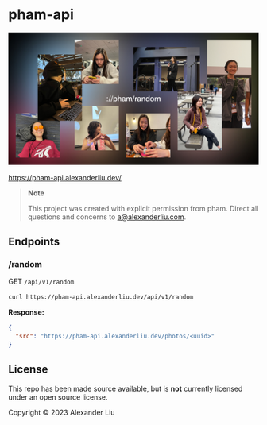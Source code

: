 # pham-api

![a collage of photos of pham from the api with the text "://pham/random" in the center](./assets/banner.jpg)

<https://pham-api.alexanderliu.dev/>

> **Note**
>
> This project was created with explicit permission from pham. Direct all questions and concerns to <a@alexanderliu.com>.

## Endpoints

### /random

GET `/api/v1/random`

```sh
curl https://pham-api.alexanderliu.dev/api/v1/random
```

**Response:**

```json
{
  "src": "https://pham-api.alexanderliu.dev/photos/<uuid>"
}
```

## License

This repo has been made source available, but is **not** currently licensed under an open source license.

Copyright © 2023 Alexander Liu
